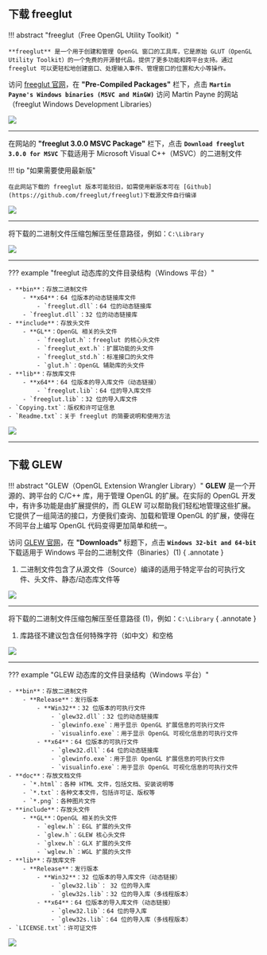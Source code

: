 ## 下载 freeglut

!!! abstract "freeglut（Free OpenGL Utility Toolkit）"

    **freeglut** 是一个用于创建和管理 OpenGL 窗口的工具库，它是原始 GLUT（OpenGL Utility Toolkit）的一个免费的开源替代品，提供了更多功能和跨平台支持。通过
    freeglut 可以更轻松地创建窗口、处理输入事件、管理窗口的位置和大小等操作。

访问 [freeglut 官网](https://freeglut.sourceforge.net)，在 **"Pre-Compiled Packages"** 栏下，点击
**`Martin Payne's Windows binaries (MSVC and MinGW)`** 访问 Martin Payne 的网站（freeglut Windows Development Libraries）

![](../../assets/images/opengl/freeglut-homepage.png)

---

在网站的 **"freeglut 3.0.0 MSVC Package"** 栏下，点击 **`Download freeglut 3.0.0 for MSVC`** 下载适用于
Microsoft Visual C++（MSVC）的二进制文件

!!! tip "如果需要使用最新版"

    在此网站下载的 freeglut 版本可能较旧，如需使用新版本可在 [Github](https://github.com/freeglut/freeglut)下载源文件自行编译

![](../../assets/images/opengl/freeglut-devel-page.png)

---

将下载的二进制文件压缩包解压至任意路径，例如：`C:\Library`

![](../../assets/images/opengl/freeglut-folder.png)

---

??? example "freeglut 动态库的文件目录结构（Windows 平台）"

    - **bin**：存放二进制文件
        - **x64**：64 位版本的动态链接库文件
            - `freeglut.dll`：64 位的动态链接库
        - `freeglut.dll`：32 位的动态链接库
    - **include**：存放头文件
        - **GL**：OpenGL 相关的头文件
            - `freeglut.h`：freeglut 的核心头文件
            - `freeglut_ext.h`：扩展功能的头文件
            - `freeglut_std.h`：标准接口的头文件
            - `glut.h`：OpenGL 辅助库的头文件
    - **lib**：存放库文件
        - **x64**：64 位版本的导入库文件（动态链接）
            - `freeglut.lib`：64 位的导入库文件
        - `freeglut.lib`：32 位的导入库文件
    - `Copying.txt`：版权和许可证信息
    - `Readme.txt`：关于 freeglut 的简要说明和使用方法

![](../../assets/images/opengl/freeglut-files.png)

---

## 下载 GLEW

!!! abstract "GLEW（OpenGL Extension Wrangler Library）"
    **GLEW** 是一个开源的、跨平台的 C/C++ 库，用于管理 OpenGL 的扩展。在实际的 OpenGL 开发中，有许多功能是由扩展提供的，而 GLEW
    可以帮助我们轻松地管理这些扩展。它提供了一组简洁的接口，方便我们查询、加载和管理 OpenGL 的扩展，使得在不同平台上编写 OpenGL 代码变得更加简单和统一。

访问 [GLEW 官网](https://www.opengl.org)，在 **"Downloads"** 标题下，点击 **`Windows 32-bit and 64-bit`** 下载适用于 Windows
平台的二进制文件（Binaries）(1)
{ .annotate }

1. 二进制文件包含了从源文件（Source）编译的适用于特定平台的可执行文件、头文件、静态/动态库文件等

![](../../assets/images/opengl/glew-homepage.png)

---

将下载的二进制文件压缩包解压至任意路径 (1)，例如：`C:\Library`
{ .annotate }

1. 库路径不建议包含任何特殊字符（如中文）和空格

![](../../assets/images/opengl/glew-folder.png)

---

??? example "GLEW 动态库的文件目录结构（Windows 平台）"

    - **bin**：存放二进制文件
        - **Release**：发行版本
            - **Win32**：32 位版本的可执行文件
                - `glew32.dll`：32 位的动态链接库
                - `glewinfo.exe`：用于显示 OpenGL 扩展信息的可执行文件
                - `visualinfo.exe`：用于显示 OpenGL 可视化信息的可执行文件
            - **x64**：64 位版本的可执行文件
                - `glew32.dll`：64 位的动态链接库
                - `glewinfo.exe`：用于显示 OpenGL 扩展信息的可执行文件
                - `visualinfo.exe`：用于显示 OpenGL 可视化信息的可执行文件
    - **doc**：存放文档文件
        - `*.html`：各种 HTML 文件，包括文档、安装说明等
        - `*.txt`：各种文本文件，包括许可证、版权等
        - `*.png`：各种图片文件
    - **include**：存放头文件
        - **GL**：OpenGL 相关的头文件
            - `eglew.h`：EGL 扩展的头文件
            - `glew.h`：GLEW 核心头文件
            - `glxew.h`：GLX 扩展的头文件
            - `wglew.h`：WGL 扩展的头文件
    - **lib**：存放库文件
        - **Release**：发行版本
            - **Win32**：32 位版本的导入库文件（动态链接）
                - `glew32.lib`： 32 位的导入库
                - `glew32s.lib`：32 位的导入库（多线程版本）
            - **x64**：64 位版本的导入库文件（动态链接）
                - `glew32.lib`：64 位的导入库
                - `glew32s.lib`：64 位的导入库（多线程版本）
    - `LICENSE.txt`：许可证文件

![](../../assets/images/opengl/glew-files.png)
